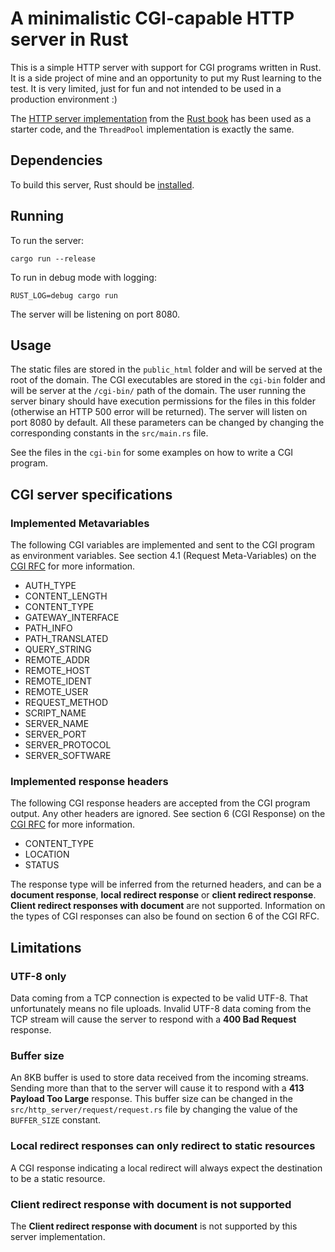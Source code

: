 # A minimalistic CGI-capable HTTP server in Rust

This is a simple HTTP server with support for CGI programs written in Rust. It is a side project of mine and an opportunity to put my Rust learning to the test. It is very limited, just for fun and not intended to be used in a production environment :)

The [HTTP server implementation](https://doc.rust-lang.org/book/ch20-00-final-project-a-web-server.html) from the [Rust book](https://doc.rust-lang.org/book/) has been used as a starter code, and the `ThreadPool` implementation is exactly the same.

## Dependencies

To build this server, Rust should be [installed](https://www.rust-lang.org/tools/install).

## Running

To run the server:

```
cargo run --release
```

To run in debug mode with logging:

```
RUST_LOG=debug cargo run
```

The server will be listening on port 8080.

## Usage

The static files are stored in the `public_html` folder and will be served at the root of the domain. The CGI executables are stored in the `cgi-bin` folder and will be server at the `/cgi-bin/` path of the domain. The user running the server binary should have execution permissions for the files in this folder (otherwise an HTTP 500 error will be returned). The server will listen on port 8080 by default. All these parameters can be changed by changing the corresponding constants in the `src/main.rs` file.

See the files in the `cgi-bin` for some examples on how to write a CGI program.

## CGI server specifications

### Implemented Metavariables

The following CGI variables are implemented and sent to the CGI program as environment variables. See section 4.1 (Request Meta-Variables) on the [CGI RFC](https://datatracker.ietf.org/doc/html/rfc3875) for more information.

- AUTH_TYPE
- CONTENT_LENGTH
- CONTENT_TYPE
- GATEWAY_INTERFACE
- PATH_INFO
- PATH_TRANSLATED
- QUERY_STRING
- REMOTE_ADDR
- REMOTE_HOST
- REMOTE_IDENT
- REMOTE_USER
- REQUEST_METHOD
- SCRIPT_NAME
- SERVER_NAME
- SERVER_PORT
- SERVER_PROTOCOL
- SERVER_SOFTWARE

### Implemented response headers

The following CGI response headers are accepted from the CGI program output. Any other headers are ignored. See section 6 (CGI Response) on the [CGI RFC](https://datatracker.ietf.org/doc/html/rfc3875) for more information.

- CONTENT_TYPE
- LOCATION
- STATUS

The response type will be inferred from the returned headers, and can be a **document response**, **local redirect response** or **client redirect response**. **Client redirect responses with document** are not supported. Information on the types of CGI responses can also be found on section 6 of the CGI RFC.


## Limitations

### UTF-8 only

Data coming from a TCP connection is expected to be valid UTF-8. That unfortunately means no file uploads. Invalid UTF-8 data coming from the TCP stream will cause the server to respond with a **400 Bad Request** response.

### Buffer size

An 8KB buffer is used to store data received from the incoming streams. Sending more than that to the server will cause it to respond with a **413 Payload Too Large** response. This buffer size can be changed in the `src/http_server/request/request.rs` file by changing the value of the `BUFFER_SIZE` constant.

### Local redirect responses can only redirect to static resources

A CGI response indicating a local redirect will always expect the destination to be a static resource.

### Client redirect response with document is not supported

The **Client redirect response with document** is not supported by this server implementation.

